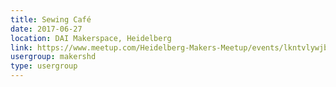```yaml
---
title: Sewing Café
date: 2017-06-27
location: DAI Makerspace, Heidelberg
link: https://www.meetup.com/Heidelberg-Makers-Meetup/events/lkntvlywjbkc/
usergroup: makershd
type: usergroup
---
```

